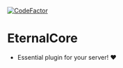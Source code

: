 [![CodeFactor](https://www.codefactor.io/repository/github/eternalcodeteam/eternalcore/badge)](https://www.codefactor.io/repository/github/eternalcodeteam/eternalcore)

# EternalCore

- Essential plugin for your server! ❤️

